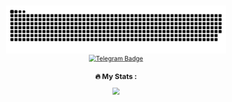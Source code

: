 <div align="center">
  <div align="center">
  <img  src="https://raw.githubusercontent.com/1999AZZAR/1999AZZAR/readme/resources/grid-snake.svg"
       alt="snake" />
    <div align="center" id="badges">
 <a href="https://t.me/faustyu">
      <img src="https://img.shields.io/badge/-faustyu-blue?style=for-the-badge&logo=telegram&logoColor=white" alt="Telegram Badge"/>
    </a>
</div>
    
### :fire: My Stats :
![](http://github-profile-summary-cards.vercel.app/api/cards/profile-details?username=faustyu1&theme=merko)

